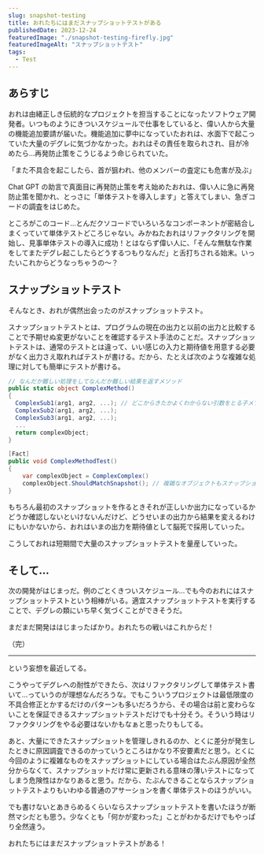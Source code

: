 ```yaml
---
slug: snapshot-testing
title: おれたちにはまだスナップショットテストがある
publishedDate: 2023-12-24
featuredImage: "./snapshot-testing-firefly.jpg"
featuredImageAlt: "スナップショットテスト"
tags:
  - Test
---
```


## あらすじ

おれは由緒正しき伝統的なプロジェクトを担当することになったソフトウェア開発者。いつものようにきついスケジュールで仕事をしていると、偉い人から大量の機能追加要請が届いた。機能追加に夢中になっていたおれは、水面下で起こっていた大量のデグレに気づかなかった。おれはその責任を取られされ、目が冷めたら…再発防止策をこうじるよう命じられていた。

「また不具合を起こしたら、首が狙われ、他のメンバーの査定にも危害が及ぶ」

Chat GPT の助言で真面目に再発防止策を考え始めたおれは、偉い人に急に再発防止策を聞かれ、とっさに「単体テストを導入します」と答えてしまい、急ぎコードの調査をはじめた。

ところがこのコード…とんだクソコードでいろいろなコンポーネントが密結合しまくっていて単体テストどころじゃない。みかねたおれはリファクタリングを開始し、見事単体テストの導入に成功！とはならず偉い人に、「そんな無駄な作業をしてまたデグレ起こしたらどうするつもりなんだ」と舌打ちされる始末。いったいこれからどうなっちゃうの～？

## スナップショットテスト

そんなとき、おれが偶然出会ったのがスナップショットテスト。

スナップショットテストとは、プログラムの現在の出力と以前の出力と比較することで予期せぬ変更がないことを確認するテスト手法のことだ。スナップショットテストは、通常のテストとは違って、いい感じの入力と期待値を用意する必要がなく出力さえ取れればテストが書ける。だから、たとえば次のような複雑な処理に対しても簡単にテストが書ける。

```cs
// なんだか難しい処理をしてなんだか難しい結果を返すメソッド
public static object ComplexMethod()
{
  ComplexSub1(arg1, arg2, ...); // どこからきたかよくわからない引数をとる子メソッド
  ComplexSub2(arg1, arg2, ...);
  ComplexSub3(arg1, arg2, ...);
  ...
  return complexObject;
}

[Fact]
public void ComplexMethodTest()
{
    var complexObject = ComplexComplex()
    complexObject.ShouldMatchSnapshot(); // 複雑なオブジェクトもスナップショットにしてしまえばとりあえずテストになる
}
```

もちろん最初のスナップショットを作るときそれが正しいか出力になっているかどうか確認しないといけないんだけど、どうせいまの出力から結果を変えるわけにもいかないから、おれはいまの出力を期待値として脳死で採用していった。

こうしておれは短期間で大量のスナップショットテストを量産していった。

## そして…

次の開発がはじまっだ。例のごとくきついスケジュール…でも今のおれにはスナップショットテストという相棒がいる。適宜スナップショットテストを実行することで、デグレの類にいち早く気づくことができそうだ。

まだまだ開発ははじまったばかり。おれたちの戦いはこれからだ！

（完）

---

という妄想を最近してる。

こうやってデグレへの耐性ができたら、次はリファクタリングして単体テスト書いて…っていうのが理想なんだろうな。でもこういうプロジェクトは最低限度の不具合修正とかするだけのパターンも多いだろうから、その場合は前と変わらないことを保証できるスナップショットテストだけでも十分そう。そういう時はリファクタリングをやる必要はないかもなぁと思ったりもしてる。

あと、大量にできたスナップショットを管理しきれるのか、とくに差分が発生したときに原因調査できるのかっていうところはかなり不安要素だと思う。とくに今回のように複雑なものをスナップショットにしている場合はたぶん原因が全然分からなくて、スナップショットだけ常に更新される意味の薄いテストになってしまう危険性はかなりあると思う。だから、たぶんできることならスナップショットテストよりもいわゆる普通のアサーションを書く単体テストのほうがいい。

でも書けないとあきらめるくらいならスナップショットテストを書いたほうが断然マシだとも思う。少なくとも「何かが変わった」ことがわかるだけでもやっぱり全然違う。

おれたちにはまだスナップショットテストがある！
